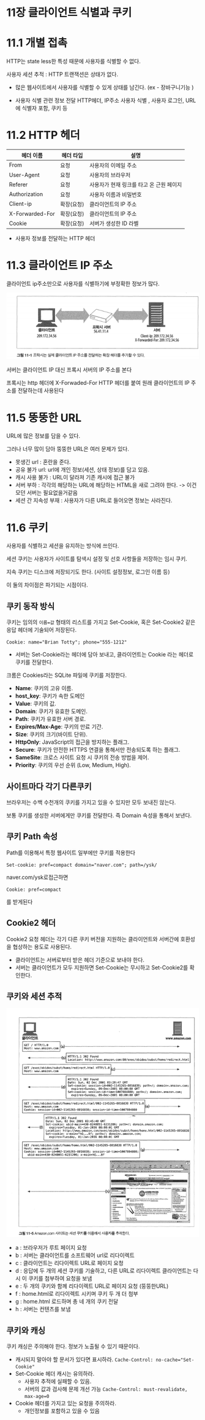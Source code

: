 # 11장 클라이언트 식별과 쿠키

# 11.1 개별 접촉

HTTP는 state less한 특성 때문에 사용자를 식별할 수 없다.

사용자 세션 추적 : HTTP 트랜잭션은 상태가 없다.

* 많은 웹사이트에서 사용자를 식별할 수 있게 상태를 남긴다. (ex - 장바구니기능 ) 

- 사용자 식별 관련 정보 전달 HTTP헤더, IP주소 사용자 식별 , 사용자 로그인, URL에 식별자 포함, 쿠키 등

# 11.2 HTTP 헤더

| 헤더 이름       | 헤더 타입  | 설명                                     |
| --------------- | ---------- | ---------------------------------------- |
| From            | 요청       | 사용자의 이메일 주소                     |
| User-Agent      | 요청       | 사용자의 브라우저                        |
| Referer         | 요청       | 사용자가 현재 링크를 타고 온 근원 페이지 |
| Authorization   | 요청       | 사용자 이름과 비밀번호                   |
| Client-ip       | 확장(요청) | 클라이언트의 IP 주소                     |
| X-Forwarded-For | 확장(요청) | 클라이언트의 IP 주소                     |
| Cookie          | 확장(요청) | 서버가 생성한 ID 라벨                    |

* 사용자 정보를 전달하는 HTTP 헤더



# 11.3 클라이언트 IP 주소

클라이언트 ip주소만으로 사용자를 식별하기에 부정확한 정보가 많다.

<img src="./images//image-20231223225218976.png">

서버는 클라이언트 IP 대신 프록시 서버의 IP 주소를 본다 

프록시는 http 헤더에 X-Forwaded-For HTTP 헤더를 붙여 원래 클라이언트의 IP 주소를 전달하는데 사용된다 



# 11.5 뚱뚱한 URL

URL에 많은 정보를 담을 수 있다.

그러나 너무 많이 담아 뚱뚱한 URL은 여러 문제가 있다.

- 못생긴 url : 혼란을 준다.
- 공유 불가 url:  url에 개인 정보(세션, 상태 정보)를 담고 있음.
- 캐시 사용 불가 : URL이 달라져 기존 캐시에 접근 불가
- 서버 부하 : 각각의 해당하는 URL에 해당하는 HTML을 새로 그려야 한다. -> 이건 모던 서버는 필요없을거같음 
- 세션 간 지속성 부재 : 사용자가 다른 URL로 들어오면 정보는 사라진다.

# 11.6 쿠키

사용자를 식별하고 세션을 유지하는 방식에 쓰인다.

세션 쿠키는 사용자가 사이트를 탐색시 설정 및 선호 사항들을 저장하는 임시 쿠키. 

지속 쿠키는 디스크에 저장되기도 한다. (사이트 설정정보, 로그인 이름 등)

이 둘의 차이점은 파기되는 시점이다. 

## 쿠키 동작 방식

쿠키는 임의의 `이름=값` 형태의 리스트를 가지고 Set-Cookie, 혹은 Set-Cookie2 같은 응답 헤더에 기술되어 저장된다.

```
Cookie: name="Brian Totty"; phone="555-1212"
```

* 서버는 Set-Cookie라는 헤더에 담아 보내고, 클라이언트는 Cookie 라는 헤더로 쿠키를 전달한다.

크롬은 Cookies라는 SQLite 파일에 쿠키를 저장한다.

- **Name**: 쿠키의 고유 이름.
- **host_key**: 쿠키가 속한 도메인
- **Value**: 쿠키의 값.
- **Domain**: 쿠키가 유효한 도메인.
- **Path**: 쿠키가 유효한 서버 경로.
- **Expires/Max-Age**: 쿠키의 만료 기간.
- **Size**: 쿠키의 크기(바이트 단위).
- **HttpOnly**: JavaScript의 접근을 방지하는 플래그.
- **Secure**: 쿠키가 안전한 HTTPS 연결을 통해서만 전송되도록 하는 플래그.
- **SameSite**: 크로스 사이트 요청 시 쿠키의 전송 방법을 제어.
- **Priority**: 쿠키의 우선 순위 (Low, Medium, High).

## 사이트마다 각기 다른쿠키

브라우저는 수백 수천개의 쿠키를 가지고 있을 수 있지만 모두 보내진 않는다.

보통 쿠키를 생성한 서버에게만 쿠키를 전달한다.  즉 Domain 속성을 통해서 보낸다. 



## 쿠키 Path 속성

Path를 이용해서 특정 웹사이트 일부에만 쿠키를 적용한다 

```
Set-cookie: pref=compact domain="naver.com"; path=/ysk/
```

naver.com/ysk로접근하면 

```
Cookie: pref=compact
```

를 받게된다 



## Cookie2 헤더

Cookie2 요청 헤더는 각기 다른 쿠키 버전을 지원하는 클라이언트와 서버간에 호환성을 협상하는 용도로 사용된다.

- 클라이언트는 서버로부터 받은 헤더 기준으로 보내야 한다.
- 서버는 클라이언트가 모두 지원하면 Set-Cookie는 무시하고 Set-Cookie2를 확인한다.

## 쿠키와 세션 추적

<img src="./images//image-20231224004954755.png">

- a : 브라우저가 루트 페이지 요청
- b : 서버는 클라이언트를 소프트웨어 url로 리다이렉트
- c : 클라이언트는 리다이렉트 URL로 페이지 요청
- d : 응답에 두 개의 세션 쿠키를 기술하고, 다른 URL로 리다이렉트 클라이언트는 다시 이 쿠키를 첨부하여 요청을 보냄
- e : 두 개의 쿠키와 함께 리다이렉트 URL로 페이지 요청 (뚱뚱한URL)
- f : home.html로 리다이렉트 시키며 쿠키 두 개 더 첨부
- g : home.html 로드하며 총 네 개의 쿠키 전달
- h : 서버는 컨텐츠를 보냄

## 쿠키와 캐싱

쿠키 캐싱은 주의해야 한다. 정보가 노출될 수 있기 때문이다.

- 캐시되지 말아야 할 문서가 있다면 표시하라. `Cache-Control: no-cache="Set-Cookie"`
- Set-Cookie 헤더 캐시는 유의하라.
  - 사용자 추적에 실패할 수 있음.
  - 서버의 값과 검사해 문제 개선 가능 `Cache-Control: must-revalidate, max-age=0`
- Cookie 헤더를 가지고 있는 요청을 주의하라.
  - 개인정보를 포함하고 있을 수 있음

